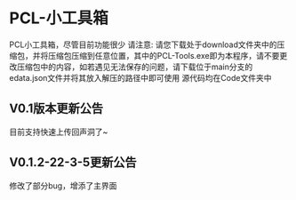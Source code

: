 # PCL-小工具箱
PCL小工具箱，尽管目前功能很少
请注意:
请您下载处于download文件夹中的压缩包，并将压缩包压缩到任意位置，其中的PCL-Tools.exe即为本程序，请不要更改压缩包中的内容，如若遇见无法保存的问题，请下载位于main分支的edata.json文件并将其放入解压的路径中即可使用
源代码均在Code文件夹中

## V0.1版本更新公告
目前支持快速上传回声洞了~
## V0.1.2-22-3-5更新公告
修改了部分bug，增添了主界面
